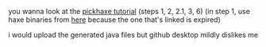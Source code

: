 you wanna look at the [pickhaxe tutorial](https://github.com/EliteMasterEric/PickHaxe/wiki/Tutorial:-Your-First-Mod/)
(steps 1, 2, 2.1, 3, 6)
(in step 1, use haxe binaries from [here](https://github.com/HaxeFoundation/haxe/actions/runs/10197805242) because the one that's linked is expired)

i would upload the generated java files but github desktop mildly dislikes me
